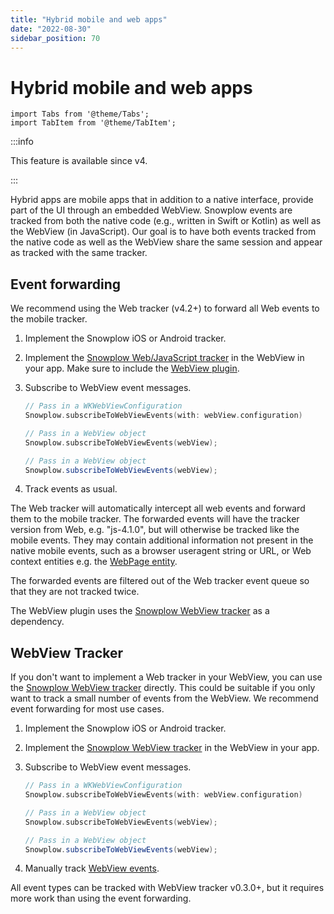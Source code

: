 ```yaml
---
title: "Hybrid mobile and web apps"
date: "2022-08-30"
sidebar_position: 70
---
```


# Hybrid mobile and web apps

```mdx-code-block
import Tabs from '@theme/Tabs';
import TabItem from '@theme/TabItem';
```

:::info

This feature is available since v4.

:::

Hybrid apps are mobile apps that in addition to a native interface, provide part of the UI through an embedded WebView. Snowplow events are tracked from both the native code (e.g., written in Swift or Kotlin) as well as the WebView (in JavaScript). Our goal is to have both events tracked from the native code as well as the WebView share the same session and appear as tracked with the same tracker.

## Event forwarding

We recommend using the Web tracker (v4.2+) to forward all Web events to the mobile tracker.

1. Implement the Snowplow iOS or Android tracker.
2. Implement the [Snowplow Web/JavaScript tracker](/docs/sources/trackers/javascript-trackers/index.md) in the WebView in your app. Make sure to include the [WebView plugin](/docs/sources/trackers/javascript-trackers/web-tracker/tracking-events/webview/index.md).
3. Subscribe to WebView event messages.

    <Tabs groupId="platform" queryString>
    <TabItem value="ios" label="iOS" default>

    ```swift
    // Pass in a WKWebViewConfiguration
    Snowplow.subscribeToWebViewEvents(with: webView.configuration)
    ```

    </TabItem>
    <TabItem value="android" label="Android (Kotlin)">

    ```kotlin
    // Pass in a WebView object
    Snowplow.subscribeToWebViewEvents(webView);
    ```

    </TabItem>
    <TabItem value="android-java" label="Android (Java)">

    ```java
    // Pass in a WebView object
    Snowplow.subscribeToWebViewEvents(webView);
    ```

    </TabItem>
    </Tabs>

4. Track events as usual.

The Web tracker will automatically intercept all web events and forward them to the mobile tracker. The forwarded events will have the tracker version from Web, e.g. "js-4.1.0", but will otherwise be tracked like the mobile events. They may contain additional information not present in the native mobile events, such as a browser useragent string or URL, or Web context entities e.g. the [WebPage entity](/docs/sources/trackers/javascript-trackers/web-tracker/tracking-events/page-views/#webpage-page-view-id-context-entity).

The forwarded events are filtered out of the Web tracker event queue so that they are not tracked twice.

The WebView plugin uses the [Snowplow WebView tracker](/docs/sources/trackers/webview-tracker/index.md) as a dependency.


## WebView Tracker

If you don't want to implement a Web tracker in your WebView, you can use the [Snowplow WebView tracker](/docs/sources/trackers/webview-tracker/index.md) directly. This could be suitable if you only want to track a small number of events from the WebView. We recommend event forwarding for most use cases.

1. Implement the Snowplow iOS or Android tracker.
2. Implement the [Snowplow WebView tracker](/docs/sources/trackers/webview-tracker/index.md) in the WebView in your app.
3. Subscribe to WebView event messages.

    <Tabs groupId="platform" queryString>
    <TabItem value="ios" label="iOS" default>

    ```swift
    // Pass in a WKWebViewConfiguration
    Snowplow.subscribeToWebViewEvents(with: webView.configuration)
    ```

    </TabItem>
    <TabItem value="android" label="Android (Kotlin)">

    ```kotlin
    // Pass in a WebView object
    Snowplow.subscribeToWebViewEvents(webView);
    ```

    </TabItem>
    <TabItem value="android-java" label="Android (Java)">

    ```java
    // Pass in a WebView object
    Snowplow.subscribeToWebViewEvents(webView);
    ```

    </TabItem>
    </Tabs>

4. Manually track [WebView events](/docs/sources/trackers/webview-tracker/index.md).

All event types can be tracked with WebView tracker v0.3.0+, but it requires more work than using the event forwarding.
